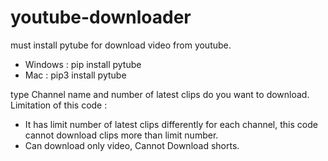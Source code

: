 # youtube-downloader

must install pytube for download video from youtube.
  - Windows : pip install pytube
  - Mac : pip3 install pytube

type Channel name and number of latest clips do you want to download.
Limitation of this code :
  - It has limit number of latest clips differently for each channel, this code cannot download clips more than limit number.
  - Can download only video, Cannot Download shorts.
